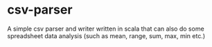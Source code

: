 # csv-parser
A simple csv parser and writer written in scala that can also do some spreadsheet data analysis (such as mean, range, sum, max, min etc.)
